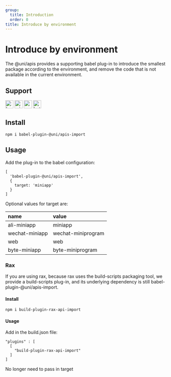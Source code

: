 ```yaml
---
group:
  title: Introduction
  order: 0
title: Introduce by environment
---
```


# Introduce by environment

The @uni/apis provides a supporting babel plug-in to introduce the smallest package according to the environment, and remove the code that is not available in the current environment.

## Support
<img alt="browser" src="https://gw.alicdn.com/tfs/TB1uYFobGSs3KVjSZPiXXcsiVXa-200-200.svg" width="25px" height="25px" title="web" /> <img alt="miniApp" src="https://gw.alicdn.com/tfs/TB1bBpmbRCw3KVjSZFuXXcAOpXa-200-200.svg" width="25px" height="25px" title="ali-minipp" /> <img alt="wechatMiniprogram" src="https://img.alicdn.com/tfs/TB1slcYdxv1gK0jSZFFXXb0sXXa-200-200.svg" width="25px" height="25px" title="wechat-miniapp"> <img alt="bytedanceMicroApp" src="https://gw.alicdn.com/tfs/TB1jFtVzO_1gK0jSZFqXXcpaXXa-200-200.svg" width="25px" height="25px" title="byte-miniapp">

## Install

```
npm i babel-plugin-@uni/apis-import
```

## Usage

Add the plug-in to the babel configuration:

```
[
  'babel-plugin-@uni/apis-import',
  {
    target: 'miniapp'
  }
]
```
Optional values ​​for target are:

|name|value|
|:---|:---|
|ali-miniapp|miniapp|
|wechat-miniapp|wechat-miniprogram|
|web|web|
|byte-miniapp|byte-miniprogram|

### Rax
If you are using rax, because rax uses the build-scripts packaging tool, we provide a build-scripts plug-in, and its underlying dependency is still babel-plugin-@uni/apis-import.

#### Install
```
npm i build-plugin-rax-api-import
```
#### Usage
Add in the build.json file:

```
"plugins" : [
  [
    "build-plugin-rax-api-import"
  ]
]
```

No longer need to pass in target
